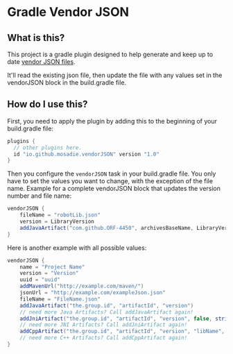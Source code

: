 # Gradle Vendor JSON
## What is this?
This project is a gradle plugin designed to help generate and keep up to date [vendor JSON files](http://wpilib.screenstepslive.com/s/currentCS/m/getting_started/l/682619-3rd-party-libraries#the_mechanism_c).

It'll read the existing json file, then update the file with any values set in the vendorJSON block in the build.gradle file.

## How do I use this?
First, you need to apply the plugin by adding this to the beginning of your build.gradle file:
```groovy
plugins {
  // other plugins here.
  id "io.github.mosadie.vendorJSON" version "1.0"
}
```

Then you configure the `vendorJSON` task in your build.gradle file.
You only have to set the values you want to change, with the exception of the file name.
Example for a complete vendorJSON block that updates the version number and file name:
```groovy
vendorJSON {
    fileName = "robotLib.json"
    version = LibraryVersion
    addJavaArtifact("com.github.ORF-4450", archivesBaseName, LibraryVersion)
}
```

Here is another example with all possible values:
```groovy
vendorJSON {
    name = "Project Name"
    version = "Version"
    uuid = "uuid"
    addMavenUrl("http://example.com/maven/")
    jsonUrl = "http://example.com/exampleJson.json"
    fileName = "FileName.json"
    addJavaArtifact("the.group.id", "artifactId", "version")
    // need more Java Artifacts? Call addJavaArtifact again!
    addJniArtifact("the.group.id", "artifactId", "version", false, stringArray("examplePlatform"), true)
    // need more JNI Artifacts? Call addJniArtifact again!
    addCppArtifact("the.group.id", "artifactId", "version", "libName", "configuration", "headerClassifier", "sourcesClassifier", stringArray("examplePlatform"), true, false)
    // need more C++ Artifacts? Call addCppArtifact again!
}
```
